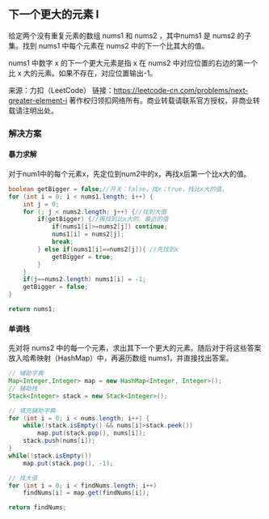 ## 下一个更大的元素 I

给定两个没有重复元素的数组 nums1 和 nums2 ，其中nums1 是 nums2 的子集。找到 nums1 中每个元素在 nums2 中的下一个比其大的值。

nums1 中数字 x 的下一个更大元素是指 x 在 nums2 中对应位置的右边的第一个比 x 大的元素。如果不存在，对应位置输出-1。

来源：力扣（LeetCode）
链接：https://leetcode-cn.com/problems/next-greater-element-i
著作权归领扣网络所有。商业转载请联系官方授权，非商业转载请注明出处。


### 解决方案

#### 暴力求解

对于num1中的每个元素x，先定位到num2中的x，再找x后第一个比x大的值。

``` java
boolean getBigger = false;//开关：false，找x；true，找比x大的值。
for (int i = 0; i < nums1.length; i++) {
	int j = 0;
	for (; j < nums2.length; j++) {//找到大值
		if(getBigger) {//再找到比x大的，最近的值
			if(nums1[i]>=nums2[j]) continue;
			nums1[i] = nums2[j];
			break;
		} else if(nums1[i]==nums2[j]){ //先找到x
			getBigger = true;
		}
	}
	if(j==nums2.length) nums1[i] = -1;
	getBigger = false;
}

return nums1;
```

#### 单调栈

先对将 nums2 中的每一个元素，求出其下一个更大的元素。随后对于将这些答案放入哈希映射（HashMap）中，再遍历数组 nums1，并直接找出答案。

``` java
// 辅助字典
Map<Integer,Integer> map = new HashMap<Integer, Integer>();
// 辅助栈
Stack<Integer> stack = new Stack<Integer>();

// 填充辅助字典
for (int i = 0; i < nums.length; i++) {
	while(!stack.isEmpty() && nums[i]>stack.peek())
		map.put(stack.pop(), nums[i]);
	stack.push(nums[i]);
}
while(!stack.isEmpty())
	map.put(stack.pop(), -1);

// 找大值
for (int i = 0; i < findNums.length; i++)
	findNums[i] = map.get(findNums[i]);

return findNums;
```